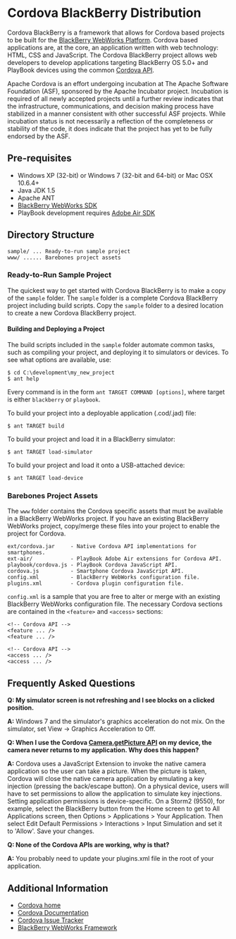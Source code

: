 Cordova BlackBerry Distribution
===============================

Cordova BlackBerry is a framework that allows for Cordova based projects to be built for the [BlackBerry WebWorks Platform](https://bdsc.webapps.blackberry.com/html5/). Cordova based applications are, at the core, an application written with web technology: HTML, CSS and JavaScript.  The Cordova BlackBerry project allows web developers to develop applications targeting BlackBerry OS 5.0+ and PlayBook devices using the common [Cordova API](http://docs.phonegap.com).

Apache Cordova is an effort undergoing incubation at The Apache Software Foundation (ASF), sponsored by the Apache Incubator project. Incubation is required of all newly accepted projects until a further review indicates that the infrastructure, communications, and decision making process have stabilized in a manner consistent with other successful ASF projects. While incubation status is not necessarily a reflection of the completeness or stability of the code, it does indicate that the project has yet to be fully endorsed by the ASF.

Pre-requisites
--------------

- Windows XP (32-bit) or Windows 7 (32-bit and 64-bit) or Mac OSX 10.6.4+
- Java JDK 1.5
- Apache ANT
- [BlackBerry WebWorks SDK](https://bdsc.webapps.blackberry.com/html5/download/sdk)
- PlayBook development requires [Adobe Air SDK](http://www.adobe.com/devnet/air/air-sdk-download.html)

Directory Structure
-------------------

    sample/ ... Ready-to-run sample project
    www/ ...... Barebones project assets

### Ready-to-Run Sample Project

The quickest way to get started with Cordova BlackBerry is to make a copy of the `sample` folder. The `sample` folder is a complete Cordova BlackBerry project including build scripts. Copy the `sample` folder to a desired location to create a new Cordova BlackBerry project.

#### Building and Deploying a Project

The build scripts included in the `sample` folder automate common tasks, such as compiling your project, and deploying it to simulators or devices.  To see what options are available, use:

    $ cd C:\development\my_new_project
    $ ant help

Every command is in the form `ant TARGET COMMAND [options]`, where
target is either `blackberry` or `playbook`.

To build your project into a deployable application (.cod/.jad) file:

    $ ant TARGET build

To build your project and load it in a BlackBerry simulator:

    $ ant TARGET load-simulator

To build your project and load it onto a USB-attached device:

    $ ant TARGET load-device

### Barebones Project Assets

The `www` folder contains the Cordova specific assets that must be available in a BlackBerry WebWorks project.  If you have an existing BlackBerry WebWorks project, copy/merge these files into your project to enable the project for Cordova.

    ext/cordova.jar     - Native Cordova API implementations for smartphones.
    ext-air/            - PlayBook Adobe Air extensions for Cordova API.
    playbook/cordova.js - PlayBook Cordova JavaScript API.
    cordova.js          - Smartphone Cordova JavaScript API.
    config.xml          - BlackBerry WebWorks configuration file.
    plugins.xml         - Cordova plugin configuration file.

`config.xml` is a sample that you are free to alter or merge with an existing BlackBerry WebWorks configuration file. The necessary Cordova sections are contained in the `<feature>` and `<access>` sections:

    <!-- Cordova API -->
    <feature ... />
    <feature ... />
    
    <!-- Cordova API -->
    <access ... />
    <access ... />

Frequently Asked Questions
--------------------------

__Q: My simulator screen is not refreshing and I see blocks on a clicked position.__

__A:__ Windows 7 and the simulator's graphics acceleration do not mix. On the simulator, set View -> Graphics Acceleration to Off.

__Q: When I use the Cordova [Camera.getPicture API](http://docs.phonegap.com/phonegap_camera_camera.md.html#camera.getPicture) on my device, the camera never returns to my application.  Why does this happen?__

__A:__ Cordova uses a JavaScript Extension to invoke the native camera application so the user can take a picture.  When the picture is taken, Cordova will close the native camera application by emulating a key injection (pressing the back/escape button).  On a physical device, users will have to set permissions to allow the application to simulate key injections.  Setting application permissions is device-specific.  On a Storm2 (9550), for example, select the BlackBerry button from the Home screen to get to All Applications screen, then Options > Applications > Your Application.  Then select Edit Default Permissions > Interactions > Input Simulation and set it to 'Allow'.  Save your changes.

__Q: None of the Cordova APIs are working, why is that?__

__A:__ You probably need to update your plugins.xml file in the root of your application.

Additional Information
----------------------
- [Cordova home](http://incubator.apache.org/cordova/)
- [Cordova Documentation](http://docs.phonegap.com)
- [Cordova Issue Tracker](https://issues.apache.org/jira/browse/CB)
- [BlackBerry WebWorks Framework](https://bdsc.webapps.blackberry.com/html5/)
